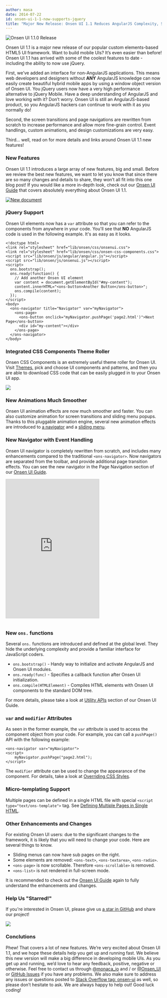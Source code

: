 ```yaml
---
author: masa
date: 2014-07-22
id: onsen-ui-1-1-now-supports-jquery
title: "Major New Release: Onsen UI 1.1 Reduces AngularJS Complexity, Supports jQuery"
---
```


![Onsen UI 1.1.0 Release](/blog/content/images/2014/Jul/blog_img03-1.png)

Onsen UI 1.1 is a major new release of our popular custom elements-based HTML5 UI framework. Want to build mobile UIs? It’s even easier than before! Onsen UI 1.1 has arrived with some of the coolest features to date - including the ability to now use jQuery.

First, we’ve added an interface for non-AngularJS applications. This means web developers and designers without **ANY** AngularJS knowledge can now easily create beautiful hybrid mobile apps by using a window object version of Onsen UI. You jQuery users now have a very high performance alternative to jQuery Mobile. Have a deep understanding of AngularJS and love working with it? Don’t worry. Onsen UI is still an AngularJS-based product, so you AngularJS hackers can continue to work with it as you normally do!

Second, the screen transitions and page navigations are rewritten from scratch to increase performance and allow more fine-grain control. Event handlings, custom animations, and design customizations are very easy. 

Third… well, read on for more details and links around Onsen UI 1.1 new features!

### New Features

Onsen UI 1.1 introduces a large array of new features, big and small. Before we review the best new features, we want to let you know that since there are so many changes and details to share, they won’t all fit into this one blog post! If you would like a more in-depth look, check out our [Onsen UI Guide](/guide/overview.html) that covers absolutely everything about Onsen UI 1.1. 

[![New document](/blog/content/images/2014/Jul/newdoc-1.png)](/guide/overview.html)

### jQuery Support

Onsen UI elements now has a `var` attribute so that you can refer to the components from anywhere in your code. You'll see that **NO** AngularJS code is used in the following example. It's as easy as it looks.

```
<!doctype html>
<link rel="stylesheet" href="lib/onsen/css/onsenui.css">
<link rel="stylesheet" href="lib/onsen/css/onsen-css-components.css">
<script src="lib/onsen/js/angular/angular.js"></script>
<script src="lib/onsen/js/onsenui.js"></script>
<script>
  ons.bootstrap();
  ons.ready(function() {
    // Add another Onsen UI element
    var content = document.getElementById("#my-content");
    content.innerHTML="<ons-button>Another Button</ons-button>";
    ons.compile(content);
  });
</script>
<body>
  <ons-navigator title="Navigator" var="myNavigator">
    <ons-page>
      <ons-button onclick="myNavigator.pushPage('page2.html')">Next Page</ons-button>
      <div id="my-content"></div>
    </ons-page>
  </ons-navigator>
</body>
```

### Integrated CSS Components Theme Roller

Onsen CSS Components is an extremely useful theme roller for Onsen UI. Visit [Themes](http://components.onsenui.io/), pick and choose UI components and patterns, and then you are able to download CSS code that can be easily plugged in to your Onsen UI app.

[![](/blog/content/images/2014/Jul/themeroller.png)](http://components.onsenui.io/)

### New Animations Much Smoother

Onsen UI animation effects are now much smoother and faster. You can also customize animation for screen transitions and sliding menu popups. Thanks to this pluggable animation engine, several new animation effects are introduced to [a navigator](/guide/overview.html#transition-animation) and a [sliding menu](/guide/overview.html#animation-type).

### New Navigator with Event Handling

Onsen UI navigator is completely rewritten from scratch, and includes many enhancements compared to the traditional `<ons-navigator>`. Now navigators are separated from the toolbar, and provide additional page transition effects. You can see the new navigator in the Page Navigation section of our [Onsen UI Guide](/guide/overview.html#page-navigation).

<iframe id="result-iframe" sandbox="allow-scripts allow-pointer-lock allow-same-origin allow-popups allow-forms" src="http://s.codepen.io/onsen/fullembedgrid/FLsIE?type=embed&amp;animations=run&amp;forceRefresh=1406031576356" allowtransparency="true" frameborder="0" scrolling="yes" style="height: 446px; border: 1px solid #ccc; margin-bottom: 1em"></iframe>

### New `ons.` functions

Several `ons.` functions are introduced and defined at the global level. They hide the underlying complexity and provide a familiar interface for JavaScript coders.

- `ons.bootstrap()` - Handy way to initialize and activate AngularJS and Onsen UI modules.
- `ons.ready(func)` - Specifies a callback function after Onsen UI initialization.
- `ons.compile(HTMLElement)` - Compiles HTML elements with Onsen UI components to the standard DOM tree.

For more details, please take a look at [Utility APIs](/guide/overview.html#utility-apis) section of our Onsen UI Guide. 

### `var` and `modifier` Attributes

As seen in the former example, the `var` attribute is used to access the component object from your code. For example, you can call a `pushPage()` API with the following example:

```
<ons-navigator var="myNavigator">
<script>
	myNavigator.pushPage("page2.html");
</script>
```

The `modifier` attribute can be used to change the appearance of the component. For details, take a look at [Overriding CSS Styles](/guide/overview.html#overriding-css-styles).

### Micro-templating Support

Multiple pages can be defined in a single HTML file with special `<script type="text/ons-template">` tag. See [Defining Multiple Pages in Single HTML](http://onsenui.io/guide/overview.html#defining-multiple-pages-in-single-html).

### Other Enhancements and Changes

For existing Onsen UI users: due to the significant changes to the framework, it is likely that you will need to change your code. Here are several things to know.

- Sliding menus can now have sub pages on the right.
- Some elements are removed: `<ons-text>`, `<ons-textarea>`, `<ons-radio>`.
- `<ons-page>` is now scrollable. Therefore `<ons-scrollable>` is removed.
- `<ons-list>` is not rendered in full-screen mode.

It is recommended to check out the [Onsen UI Guide](/guide/overview.html) again to fully understand the enhancements and changes.

### Help Us "Starred!"

If you're interested in Onsen UI, please give us [a star in GitHub](http://github.com/OnsenUI/OnsenUI) and share our project!

[![](/blog/content/images/2014/Jul/githubstar.png)](http://github.com/OnsenUI/OnsenUI)

### Conclutions

Phew! That covers a lot of new features. We’re very excited about Onsen UI 1.1, and we hope these details help you get up and running fast. We believe this new version will make a big difference in developing mobile UIs. As you get up and running, we’d love to hear any feedback, positive, negative or otherwise. Feel free to contact us through [@monaca\_io](https://twitter.com/monaca_io) and / or [@Onsen_UI](https://twitter.com/Onsen_UI) or [GitHub Issues](https://github.com/OnsenUI/OnsenUI/issues) if you have any problems. We also make sure to address any issues or questions posted to [Stack Overflow tag: onsen-ui](http://stackoverflow.com/questions/tagged/onsen-ui) as well, so please don’t hesitate to ask. We are always happy to help out! Good luck coding!
